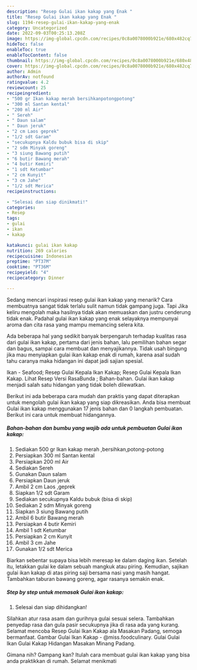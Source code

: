 ```yaml
---
description: "Resep Gulai ikan kakap yang Enak "
title: "Resep Gulai ikan kakap yang Enak "
slug: 1194-resep-gulai-ikan-kakap-yang-enak
category: Uncategorized
date: 2022-09-03T00:25:13.208Z
image: https://img-global.cpcdn.com/recipes/0c8a0078000b921e/680x482cq70/gulai-ikan-kakap-foto-resep-utama.jpg
hideToc: false
enableToc: true
enableTocContent: false
thumbnail: https://img-global.cpcdn.com/recipes/0c8a0078000b921e/680x482cq70/gulai-ikan-kakap-foto-resep-utama.jpg
cover: https://img-global.cpcdn.com/recipes/0c8a0078000b921e/680x482cq70/gulai-ikan-kakap-foto-resep-utama.jpg
author: Admin
authorAv: notfound
ratingvalue: 4.2
reviewcount: 25
recipeingredient:
- "500 gr Ikan kakap merah bersihkanpotongpotong"
- "300 ml Santan kental"
- "200 ml Air"
- " Sereh"
- " Daun salam"
- " Daun jeruk"
- "2 cm Laos geprek"
- "1/2 sdt Garam"
- "secukupnya Kaldu bubuk bisa di skip"
- "2 sdm Minyak goreng"
- "3 siung Bawang putih"
- "6 butir Bawang merah"
- "4 butir Kemiri"
- "1 sdt Ketumbar"
- "2 cm Kunyit"
- "3 cm Jahe"
- "1/2 sdt Merica"
recipeinstructions:

- "Selesai dan siap dinikmati!"
categories:
- Resep
tags:
- gulai
- ikan
- kakap

katakunci: gulai ikan kakap 
nutrition: 269 calories
recipecuisine: Indonesian
preptime: "PT37M"
cooktime: "PT36M"
recipeyield: "4"
recipecategory: Dinner

---
```



Sedang mencari inspirasi resep gulai ikan kakap yang menarik? Cara membuatnya sangat tidak terlalu sulit namun tidak gampang juga. Tapi Jika keliru mengolah maka hasilnya tidak akan memuaskan dan justru cenderung tidak enak. Padahal gulai ikan kakap yang enak selayaknya mempunyai aroma dan cita rasa yang mampu memancing selera kita.


Ada beberapa hal yang sedikit banyak berpengaruh terhadap kualitas rasa dari gulai ikan kakap, pertama dari jenis bahan, lalu pemilihan bahan segar dan bagus, sampai cara membuat dan menyajikannya. Tidak usah bingung jika mau menyiapkan gulai ikan kakap enak di rumah, karena asal sudah tahu caranya maka hidangan ini dapat jadi sajian spesial.

Ikan - Seafood; Resep Gulai Kepala Ikan Kakap; Resep Gulai Kepala Ikan Kakap. Lihat Resep Versi RasaBunda ; Bahan-bahan. Gulai ikan kakap menjadi salah satu hidangan yang tidak boleh dilewatkan.


Berikut ini ada beberapa cara mudah dan praktis yang dapat diterapkan untuk mengolah gulai ikan kakap yang siap dikreasikan. Anda bisa membuat Gulai ikan kakap menggunakan 17 jenis bahan dan 0 langkah pembuatan. Berikut ini cara untuk membuat hidangannya.

<!--inarticleads1-->

##### Bahan-bahan dan bumbu yang wajib ada untuk pembuatan Gulai ikan kakap:

1. Sediakan 500 gr Ikan kakap merah ,bersihkan,potong-potong
1. Persiapkan 300 ml Santan kental
1. Persiapkan 200 ml Air
1. Sediakan  Sereh
1. Gunakan  Daun salam
1. Persiapkan  Daun jeruk
1. Ambil 2 cm Laos ,geprek
1. Siapkan 1/2 sdt Garam
1. Sediakan secukupnya Kaldu bubuk (bisa di skip)
1. Sediakan 2 sdm Minyak goreng
1. Siapkan 3 siung Bawang putih
1. Ambil 6 butir Bawang merah
1. Persiapkan 4 butir Kemiri
1. Ambil 1 sdt Ketumbar
1. Persiapkan 2 cm Kunyit
1. Ambil 3 cm Jahe
1. Gunakan 1/2 sdt Merica


Biarkan sebentar supaya bisa lebih meresap ke dalam daging ikan. Setelah itu, letakkan gulai ke dalam sebuah mangkuk atau piring. Kemudian, sajikan gulai ikan kakap di atas piring saji bersama nasi yang masih hangat. Tambahkan taburan bawang goreng, agar rasanya semakin enak. 

<!--inarticleads2-->

##### Step by step untuk memasak Gulai ikan kakap:


1. Selesai dan siap dihidangkan!

Silahkan atur rasa asam dan gurihnya gulai sesuai selera. Tambahkan penyedap rasa dan gula pasir secukupnya jika di rasa ada yang kurang. Selamat mencoba Resep Gulai Ikan Kakap ala Masakan Padang, semoga bermanfaat. Gambar Gulai Ikan Kakap - @miss.foodculinary. Gulai Gulai Ikan Gulai Kakap Hidangan Masakan Minang Padang. 

Gimana nih? Gampang kan? Itulah cara membuat gulai ikan kakap yang bisa anda praktikkan di rumah. Selamat menikmati
